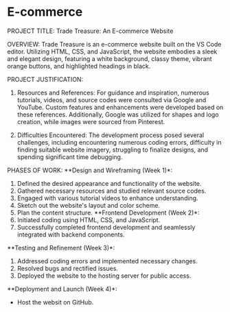 # E-commerce
PROJECT TITLE:
Trade Treasure: An E-commerce Website

OVERVIEW:
Trade Treasure is an e-commerce website built on the VS Code editor. Utilizing HTML, CSS, and JavaScript, the website embodies a sleek and elegant design, featuring a white background, classy theme, vibrant orange buttons, and highlighted headings in black.

PROJECT JUSTIFICATION:
1. Resources and References:
For guidance and inspiration, numerous tutorials, videos, and source codes were consulted via Google and YouTube. Custom features and enhancements were developed based on these references. Additionally, Google was utilized for shapes and logo creation, while images were sourced from Pinterest.

2. Difficulties Encountered:
The development process posed several challenges, including encountering numerous coding errors, difficulty in finding suitable website imagery, struggling to finalize designs, and spending significant time debugging.

PHASES OF WORK:
**Design and Wireframing (Week 1)*:
1. Defined the desired appearance and functionality of the website.
2. Gathered necessary resources and studied relevant source codes.
3. Engaged with various tutorial videos to enhance understanding.
4.  Sketch out the website's layout and color scheme.
5. Plan the content  structure.
**Frontend Development (Week 2)*:
1. Initiated coding using HTML, CSS, and JavaScript.   
2. Successfully completed frontend development and seamlessly integrated with backend components.
   
**Testing and Refinement (Week 3)*:
1. Addressed coding errors and implemented necessary changes.
2. Resolved bugs and rectified issues.
3. Deployed the website to the hosting server for public access.
   
**Deployment and Launch (Week 4)*:
- Host the websit on GitHub.
   
